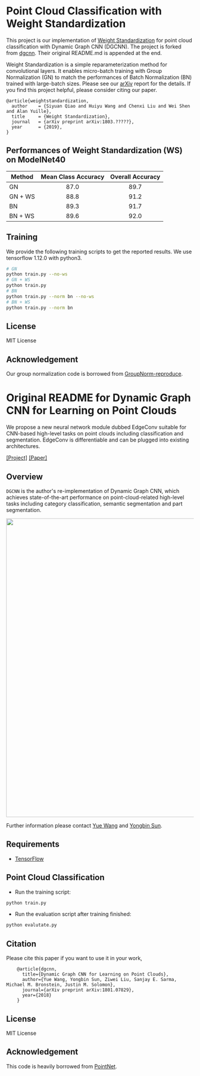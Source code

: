 # Point Cloud Classification with Weight Standardization
This project is our implementation of [Weight Standardization](https://github.com/joe-siyuan-qiao/WeightStandardization) for point cloud classification with Dynamic Graph CNN (DGCNN). The project is forked from [dgcnn](https://github.com/WangYueFt/dgcnn). Their original README.md is appended at the end.

Weight Standardization is a simple reparameterization method for convolutional layers.
It enables micro-batch training with Group Normalization (GN) to match the performances of Batch Normalization (BN) trained with large-batch sizes.
Please see our [arXiv](https://arxiv.org/abs/1803.?????) report for the details.
If you find this project helpful, please consider citing our paper.
```
@article{weightstandardization,
  author    = {Siyuan Qiao and Huiyu Wang and Chenxi Liu and Wei Shen and Alan Yuille},
  title     = {Weight Standardization},
  journal   = {arXiv preprint arXiv:1803.?????},
  year      = {2019},
}
```
## Performances of Weight Standardization (WS) on ModelNet40

| Method  | Mean Class Accuracy | Overall Accuracy |
|---------|:-------------------:|:----------------:|
| GN      | 87.0                | 89.7             |
| GN + WS | 88.8                | 91.2             |
| BN      | 89.3                | 91.7             |
| BN + WS | 89.6                | 92.0             |

## Training
We provide the following training scripts to get the reported results. We use tensorflow 1.12.0 with python3.
``` bash
# GN
python train.py --no-ws
# GN + WS
python train.py
# BN
python train.py --norm bn --no-ws
# BN + WS
python train.py --norm bn
```

## License
MIT License

## Acknowledgement
Our group normalization code is borrowed from [GroupNorm-reproduce](https://github.com/ppwwyyxx/GroupNorm-reproduce).

# Original README for Dynamic Graph CNN for Learning on Point Clouds
We propose a new neural network module dubbed EdgeConv suitable for CNN-based high-level tasks on point clouds including classification and segmentation. EdgeConv is differentiable and can be plugged into existing architectures.

[[Project]](https://liuziwei7.github.io/projects/DGCNN) [[Paper]](https://arxiv.org/abs/1801.07829)

## Overview
`DGCNN` is the author's re-implementation of Dynamic Graph CNN, which achieves state-of-the-art performance on point-cloud-related high-level tasks including category classification, semantic segmentation and part segmentation.

<img src='./misc/demo_teaser.png' width=800>

Further information please contact [Yue Wang](https://www.csail.mit.edu/person/yue-wang) and [Yongbin Sun](https://autoid.mit.edu/people-2).

## Requirements
* [TensorFlow](https://www.tensorflow.org/)

## Point Cloud Classification
* Run the training script:
``` bash
python train.py
```
* Run the evaluation script after training finished:
``` bash
python evalutate.py

```

## Citation
Please cite this paper if you want to use it in your work,

        @article{dgcnn,
          title={Dynamic Graph CNN for Learning on Point Clouds},
          author={Yue Wang, Yongbin Sun, Ziwei Liu, Sanjay E. Sarma, Michael M. Bronstein, Justin M. Solomon},
          journal={arXiv preprint arXiv:1801.07829},
          year={2018}
        }

## License
MIT License

## Acknowledgement
This code is heavily borrowed from [PointNet](https://github.com/charlesq34/pointnet).

